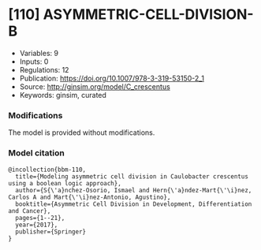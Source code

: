 # \[110\] ASYMMETRIC-CELL-DIVISION-B

 - Variables: 9
 - Inputs: 0
 - Regulations: 12
 - Publication: https://doi.org/10.1007/978-3-319-53150-2_1
 - Source: http://ginsim.org/model/C_crescentus
 - Keywords: ginsim, curated


### Modifications

The model is provided without modifications.

### Model citation

```
@incollection{bbm-110,
  title={Modeling asymmetric cell division in Caulobacter crescentus using a boolean logic approach},
  author={S{\'a}nchez-Osorio, Ismael and Hern{\'a}ndez-Mart{\'\i}nez, Carlos A and Mart{\'\i}nez-Antonio, Agustino},
  booktitle={Asymmetric Cell Division in Development, Differentiation and Cancer},
  pages={1--21},
  year={2017},
  publisher={Springer}
}

```

